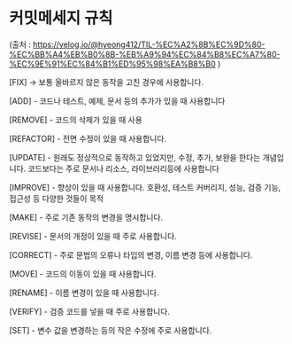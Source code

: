 # 커밋메세지 규칙 

(출처 : https://velog.io/@hyeong412/TIL-%EC%A2%8B%EC%9D%80-%EC%BB%A4%EB%B0%8B-%EB%A9%94%EC%84%B8%EC%A7%80-%EC%9E%91%EC%84%B1%ED%95%98%EA%B8%B0 )

[FIX] -> 보통 올바르지 않은 동작을 고친 경우에 사용합니다.

[ADD] - 코드나 테스트, 예제, 문서 등의 추가가 있을 때 사용합니다

[REMOVE] - 코드의 삭제가 있을 때 사용

[REFACTOR] - 전면 수정이 있을 때 사용합니다.

[UPDATE] - 원래도 정상적으로 동작하고 있었지만, 수정, 추가, 보완을 한다는 개념입니다. 코드보다는 주로 문서나 리소스, 라이브러리등에 사용합니다

[IMPROVE] - 향상이 있을 때 사용합니다. 호환성, 테스트 커버리지, 성능, 검증 기능, 접근성 등 다양한 것들이 목적

[MAKE] - 주로 기존 동작의 변경을 명시합니다.

[REVISE] - 문서의 개정이 있을 때 주로 사용합니다.

[CORRECT] - 주로 문법의 오류나 타입의 변경, 이름 변경 등에 사용합니다.

[MOVE] - 코드의 이동이 있을 때 사용합니다.

[RENAME] - 이름 변경이 있을 때 사용합니다.

[VERIFY] - 검증 코드를 넣을 때 주로 사용합니다.

[SET] - 변수 값을 변경하는 등의 작은 수정에 주로 사용합니다.




